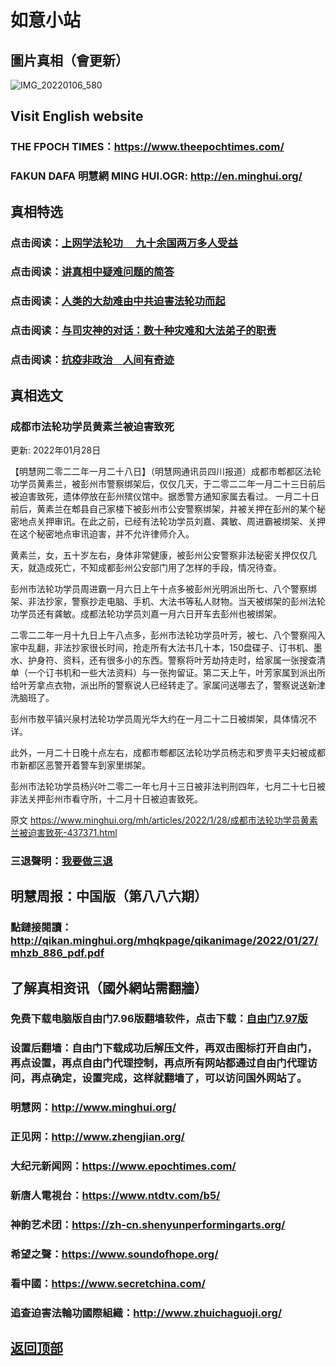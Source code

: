 # 如意小站

## 圖片真相（會更新）

![IMG_20220106_580](https://user-images.githubusercontent.com/79625284/151524615-ab28ade7-83e8-4417-9f34-7e9d833b2215.jpg)

## Visit English website

### THE FPOCH TIMES：https://www.theepochtimes.com/

### FAKUN DAFA 明慧網 MING HUI.OGR: http://en.minghui.org/

## 真相特选

### 点击阅读：[上网学法轮功 　九十余国两万多人受益](https://github.com/pinhe91/jcxw5/tree/main)

### 点击阅读：[讲真相中疑难问题的简答](https://github.com/pinhe91/jcxw3/tree/main)

### 点击阅读：[人类的大劫难由中共迫害法轮功而起](https://github.com/pinhe91/jcxw4/tree/main) 

### 点击阅读：[与司灾神的对话：数十种灾难和大法弟子的职责](https://github.com/pinhe91/jcxw1/tree/main) 

### 点击阅读：[抗疫非政治　人间有奇迹](https://github.com/pinhe91/jcxw2/tree/main) 

## 真相选文

### 成都市法轮功学员黄素兰被迫害致死

更新: 2022年01月28日

【明慧网二零二二年一月二十八日】（明慧网通讯员四川报道）成都市郫都区法轮功学员黄素兰，被彭州市警察绑架后，仅仅几天，于二零二二年一月二十三日前后被迫害致死，遗体停放在彭州殡仪馆中。据悉警方通知家属去看过。
一月二十日前后，黄素兰在郫县自己家楼下被彭州市公安警察绑架，并被关押在彭州的某个秘密地点关押审讯。在此之前，已经有法轮功学员刘嘉、龚敏、周进霸被绑架、关押在这个秘密地点审讯迫害，并不允许律师介入。

黄素兰，女，五十岁左右，身体非常健康，被彭州公安警察非法秘密关押仅仅几天，就造成死亡，不知成都彭州公安部门用了怎样的手段，情况待查。

彭州市法轮功学员周进霸一月六日上午十点多被彭州光明派出所七、八个警察绑架、非法抄家，警察抄走电脑、手机、大法书等私人财物。当天被绑架的彭州法轮功学员还有龚敏。成都法轮功学员刘嘉一月六日开车去彭州也被绑架。

二零二二年一月十九日上午八点多，彭州市法轮功学员叶芳，被七、八个警察闯入家中乱翻，非法抄家很长时间，抢走所有大法书几十本，150盘碟子、订书机、墨水、护身符、资料，还有很多小的东西。警察将叶芳劫持走时，给家属一张搜查清单（一个订书机和一些大法资料）与一张拘留证。第二天上午，叶芳家属到派出所给叶芳拿点衣物，派出所的警察说人已经转走了。家属问送哪去了，警察说送新津洗脑班了。

彭州市敖平镇兴泉村法轮功学员周光华大约在一月二十二日被绑架，具体情况不详。

此外，一月二十日晚十点左右，成都市郫都区法轮功学员杨志和罗贵平夫妇被成都市新都区恶警开着警车到家里绑架。

彭州市法轮功学员杨兴叶二零二一年七月十三日被非法判刑四年，七月二十七日被非法关押彭州市看守所，十二月十日被迫害致死。

原文 https://www.minghui.org/mh/articles/2022/1/28/成都市法轮功学员黄素兰被迫害致死-437371.html

### 三退聲明：[我要做三退](https://tuidang.epochtimes.com/)

## 明慧周报：中国版（第八八六期）

### 點鏈接閱讀：http://qikan.minghui.org/mhqkpage/qikanimage/2022/01/27/mhzb_886_pdf.pdf

## 了解真相资讯（國外網站需翻牆）

### 免费下载电脑版自由门7.96版翻墙软件，点击下载：[自由门7.97版](https://github.com/pinhe91/tuiguang/files/6839679/fg797r.zip)

### 设置后翻墙：自由门下载成功后解压文件，再双击图标打开自由门，再点设置，再点自由门代理控制，再点所有网站都通过自由门代理访问，再点确定，设置完成，这样就翻墙了，可以访问国外网站了。

### 明慧网：http://www.minghui.org/

### 正见网：http://www.zhengjian.org/

### 大纪元新闻网：https://www.epochtimes.com/

### 新唐人電視台：https://www.ntdtv.com/b5/

### 神韵艺术团：https://zh-cn.shenyunperformingarts.org/

### 希望之聲：https://www.soundofhope.org/

### 看中國：https://www.secretchina.com/

### 追查迫害法輪功國際組織：http://www.zhuichaguoji.org/

## [返回顶部](https://git.io/Js3EY)
